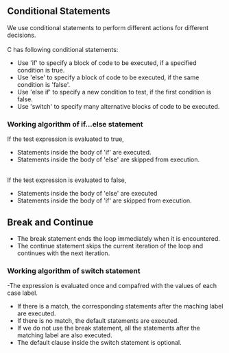 ## Conditional Statements
We use conditional statements to perform different actions for different decisions.<br><br>
C has following conditional statements:<br>
- Use 'if' to specify a block of code to be executed, if a specified condition is true.
- Use 'else' to specify a block of code to be executed, if the same condition is 'false'.
- Use 'else if' to specify a new condition to test, if the first condition is false.
- Use 'switch' to specify many alternative blocks of code to be executed.

### Working algorithm of if...else statement
If the test expression is evaluated to true,<br>
- Statements inside the body of 'if' are executed.
- Statements inside the body of 'else' are skipped from execution.<br><br>

If the test expression is evaluated to false,<br>
- Statements inside the body of 'else' are executed
- Statements inside the body of 'if' are skipped from execution.

## Break and Continue
- The break statement ends the loop immediately when it is encountered. 
- The continue statement skips the current iteration of the loop and continues with the next iteration. 

### Working algorithm of switch statement
-The expression is evaluated once and compafred with the values of each case label.
- If there is a match, the corresponding statements after the maching label are executed.
- If there is no match, the default statements are executed.
- If we do not use the break statement, all the statements after the matching label are also executed.
- The default clause inside the switch statement is optional.